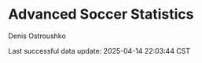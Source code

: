 # Advanced Soccer Statistics
Denis Ostroushko

<!-- gfm -->

Last successful data update: 2025-04-14 22:03:44 CST
